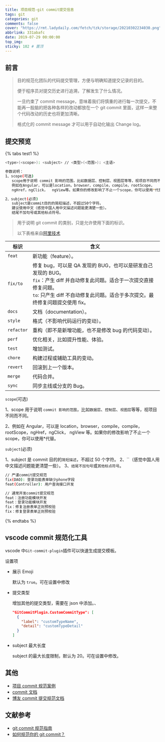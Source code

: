 ```yaml
---
title: 项目规范-git commit提交信息
tags: git
categories: git
comments: false
cover: "https://rmt.ladydaily.com/fetch/tzk/storage/20210302234030.png"
abbrlink: 331abafc
date: 2019-07-29 00:00:00
top_img:
sticky: 102 # 置顶
---
```


## 前言

> 目的规范化团队的代码提交管理，方便与明确知道提交记录的目的。
>
> 便于程序员对提交历史进行追溯，了解发生了什么情况。
>
> 一旦约束了 commit message，意味着我们将慎重的进行每一次提交，不能再一股脑的把各种各样的改动都放在一个 git commit 里面，这样一来整个代码改动的历史也将更加清晰。
>
> 格式化的 commit message 才可以用于自动化输出 Change log。

## 提交预览

{% tabs test1 %}

<!-- tab 提交格式 -->

```bash
<type>(<scope>): <subject> // <类型>(<范围>): <主语>

参数说明：
1、scope(可选)
   scope用于说明 commit 影响的范围，比如数据层、控制层、视图层等等，视项目不同而不同。
   例如在Angular，可以是location，browser，compile，compile，rootScope，
   ngHref，ngClick，  ngView等。如果你的修改影响了不止一个scope，你可以使用*代替。

2、subject(必须)
   subject是commit目的的简短描述，不超过50个字符。
   建议使用中文（感觉中国人用中文描述问题能更清楚一些）。
   结尾不加句号或其他标点符号。
```

<!-- endtab -->

<!-- tab 参数说明(type) -->

> 用于说明 git commit 的类别，只是允许使用下面的标识。
>
> 以下表格来自[阿里技术](https://zhuanlan.zhihu.com/p/182553920?utm_source=org.mozilla.firefox)

| 标识       | 含义                                                                                                                                                                                                                  |
| ---------- | --------------------------------------------------------------------------------------------------------------------------------------------------------------------------------------------------------------------- |
| `feat`     | 新功能（feature）。                                                                                                                                                                                                   |
| `fix/to`   | 修复 bug，可以是 QA 发现的 BUG，也可以是研发自己发现的 BUG。<br />`fix`：产生 diff 并自动修复此问题。适合于一次提交直接修复问题。<br />`to`: 只产生 diff 不自动修复此问题。适合于多次提交。最终修复问题提交使用 fix。 |
| `docs`     | 文档（documentation）。                                                                                                                                                                                               |
| `style`    | 格式（不影响代码运行的变动）。                                                                                                                                                                                        |
| `refactor` | 重构（即不是新增功能，也不是修改 bug 的代码变动）。                                                                                                                                                                   |
| `perf`     | 优化相关，比如提升性能、体验。                                                                                                                                                                                        |
| `test`     | 增加测试。                                                                                                                                                                                                            |
| `chore`    | 构建过程或辅助工具的变动。                                                                                                                                                                                            |
| `revert`   | 回滚到上一个版本。                                                                                                                                                                                                    |
| `merge`    | 代码合并。                                                                                                                                                                                                            |
| `sync`     | 同步主线或分支的 Bug。                                                                                                                                                                                                |

<!-- endtab -->

<!-- tab 参数说明(scope) -->

`scope`(可选)

1、scope 用于说明 `commit 影响的范围`，比如`数据层`、`控制层`、`视图层`等等，视项目不同而不同。

2、例如在 Angular，可以是 location，browser，compile，compile，rootScope，ngHref，ngClick， ngView 等。如果你的修改影响了不止一个 scope，你可以使用\*代替。

<!-- endtab -->

<!-- tab 参数说明(subject) -->

`subject`(必须)

1、subject 是 commit 目的的`简短描述`，不超过 50 个字符。
2、``（感觉中国人用中文描述问题能更清楚一些）。 3、`结尾不加句号`或`其他标点符号`。

<!-- endtab -->

<!-- tab 示例 -->

```bash
// 严谨commit提交规范
fix(DAO): 登录功能表单缺少phone字段
feat(Controller): 用户查询接口开发

// 通常开发commit提交规范
feat：注册功能模块开发
feat：登录功能模块开发
fix：修复注册表单正则预校验
fix：修复登录表单正则预校验
```

<!-- endtab -->

{% endtabs %}

## vscode commit 规范化工具

vscode 中`Git-commit-plugin`插件可以快速生成提交模板。

设置项

- 展示 Emoji

  默认为 `true`。可在设置中修改

- 提交类型

  增加其他的提交类型，需要在 json 中添加。、

  ```json
  "GitCommitPlugin.CustomCommitType": [
    {
      "label": "customTypeName",
      "detail": "customTypeDetail"
    }
  ]
  ```

- subject 最大长度

  subject 的最大长度限制，默认为 20。可在设置中修改。

## 其他

- [项目 commit 规范案例](https://github.com/typicode/husky)
- [commit 文档](https://commitlint.js.org/#/)
- [博友 commit 提交规范文档](https://blog.csdn.net/y491887095/article/details/80594043)

## 文献参考

- [git commit 规范指南](https://segmentfault.com/a/1190000009048911)
- [如何规范你的 git commit？](https://zhuanlan.zhihu.com/p/182553920?utm_source=org.mozilla.firefox)
